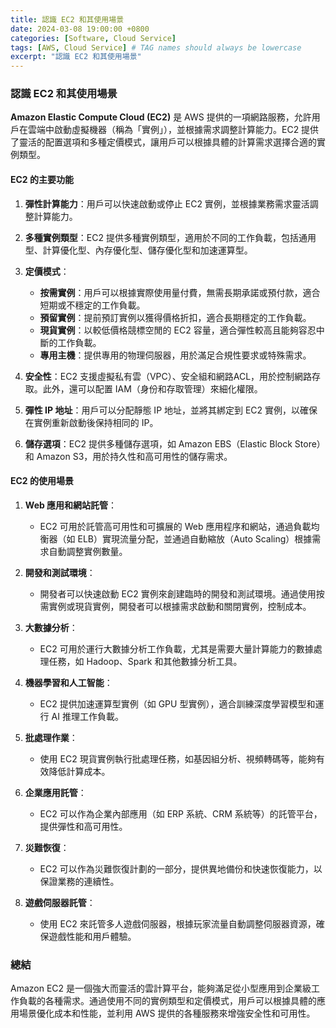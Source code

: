 ```yaml
---
title: 認識 EC2 和其使用場景
date: 2024-03-08 19:00:00 +0800
categories: [Software, Cloud Service]
tags: [AWS, Cloud Service] # TAG names should always be lowercase
excerpt: "認識 EC2 和其使用場景"
---
```


### 認識 EC2 和其使用場景

**Amazon Elastic Compute Cloud (EC2)** 是 AWS 提供的一項網路服務，允許用戶在雲端中啟動虛擬機器（稱為「實例」），並根據需求調整計算能力。EC2 提供了靈活的配置選項和多種定價模式，讓用戶可以根據具體的計算需求選擇合適的實例類型。

#### **EC2 的主要功能**

1. **彈性計算能力**：用戶可以快速啟動或停止 EC2 實例，並根據業務需求靈活調整計算能力。

2. **多種實例類型**：EC2 提供多種實例類型，適用於不同的工作負載，包括通用型、計算優化型、內存優化型、儲存優化型和加速運算型。

3. **定價模式**：
   - **按需實例**：用戶可以根據實際使用量付費，無需長期承諾或預付款，適合短期或不穩定的工作負載。
   - **預留實例**：提前預訂實例以獲得價格折扣，適合長期穩定的工作負載。
   - **現貨實例**：以較低價格競標空閒的 EC2 容量，適合彈性較高且能夠容忍中斷的工作負載。
   - **專用主機**：提供專用的物理伺服器，用於滿足合規性要求或特殊需求。

4. **安全性**：EC2 支援虛擬私有雲（VPC）、安全組和網路ACL，用於控制網路存取。此外，還可以配置 IAM（身份和存取管理）來細化權限。

5. **彈性 IP 地址**：用戶可以分配靜態 IP 地址，並將其綁定到 EC2 實例，以確保在實例重新啟動後保持相同的 IP。

6. **儲存選項**：EC2 提供多種儲存選項，如 Amazon EBS（Elastic Block Store）和 Amazon S3，用於持久性和高可用性的儲存需求。

#### **EC2 的使用場景**

1. **Web 應用和網站託管**：
   - EC2 可用於託管高可用性和可擴展的 Web 應用程序和網站，通過負載均衡器（如 ELB）實現流量分配，並通過自動縮放（Auto Scaling）根據需求自動調整實例數量。

2. **開發和測試環境**：
   - 開發者可以快速啟動 EC2 實例來創建臨時的開發和測試環境。通過使用按需實例或現貨實例，開發者可以根據需求啟動和關閉實例，控制成本。

3. **大數據分析**：
   - EC2 可用於運行大數據分析工作負載，尤其是需要大量計算能力的數據處理任務，如 Hadoop、Spark 和其他數據分析工具。

4. **機器學習和人工智能**：
   - EC2 提供加速運算型實例（如 GPU 型實例），適合訓練深度學習模型和運行 AI 推理工作負載。

5. **批處理作業**：
   - 使用 EC2 現貨實例執行批處理任務，如基因組分析、視頻轉碼等，能夠有效降低計算成本。

6. **企業應用託管**：
   - EC2 可以作為企業內部應用（如 ERP 系統、CRM 系統等）的託管平台，提供彈性和高可用性。

7. **災難恢復**：
   - EC2 可以作為災難恢復計劃的一部分，提供異地備份和快速恢復能力，以保證業務的連續性。

8. **遊戲伺服器託管**：
   - 使用 EC2 來託管多人遊戲伺服器，根據玩家流量自動調整伺服器資源，確保遊戲性能和用戶體驗。

### 總結

Amazon EC2 是一個強大而靈活的雲計算平台，能夠滿足從小型應用到企業級工作負載的各種需求。通過使用不同的實例類型和定價模式，用戶可以根據具體的應用場景優化成本和性能，並利用 AWS 提供的各種服務來增強安全性和可用性。
